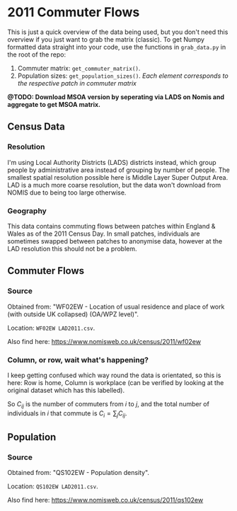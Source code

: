 # 2011 Commuter Flows
This is just a quick overview of the data being used, but you don't need this overview if you just want to grab the matrix (classic).
To get Numpy formatted data straight into your code, use the functions in `grab_data.py` in the root of the repo:
1. Commuter matrix: `get_commuter_matrix()`.
2. Population sizes: `get_population_sizes()`. *Each element corresponds to the respective patch in commuter matrix*


**@TODO: Download MSOA version by seperating via LADS on Nomis and aggregate to get MSOA matrix.**
## Census Data
### Resolution
I'm using Local Authority Districts (LADS) districts instead, which group people by administrative area instead of
grouping by number of people. The smallest spatial resolution possible here is Middle Layer Super Output Area.
LAD is a much more coarse resolution, but the data won't download from NOMIS due to being too large otherwise.


### Geography 
This data contains commuting flows between patches within England & Wales as of the 2011 Census Day.
In small patches, individuals are sometimes swapped between patches to anonymise data, however at the LAD resolution
this should not be a problem.

## Commuter Flows
### Source

Obtained from: "WF02EW - Location of usual residence and place of work (with outside UK
collapsed) (OA/WPZ level)".

Location: `WF02EW LAD2011.csv`.

Also find here: https://www.nomisweb.co.uk/census/2011/wf02ew

### Column, or row, wait what's happening?

I keep getting confused which way round the data is orientated, so this is here:
Row is home, Column is workplace (can be verified by looking at the original dataset which has this labelled).

So $C_{ij}$ is the number of commuters from $i$ to $j$, and the total number of individuals in $i$ that commute is $C_i = \sum_j C_{ij}$.

## Population 
### Source
Obtained from: "QS102EW - Population density".

Location: `QS102EW LAD2011.csv`.

Also find here: https://www.nomisweb.co.uk/census/2011/qs102ew